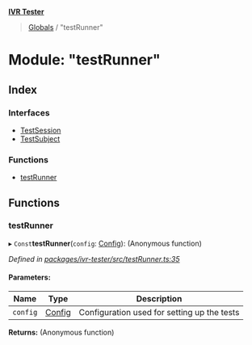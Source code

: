**[IVR Tester](../README.md)**

> [Globals](../README.md) / "testRunner"

# Module: "testRunner"

## Index

### Interfaces

* [TestSession](../interfaces/_testrunner_.testsession.md)
* [TestSubject](../interfaces/_testrunner_.testsubject.md)

### Functions

* [testRunner](_testrunner_.md#testrunner)

## Functions

### testRunner

▸ `Const`**testRunner**(`config`: [Config](../interfaces/_configuration_config_.config.md)): (Anonymous function)

*Defined in [packages/ivr-tester/src/testRunner.ts:35](https://github.com/SketchingDev/ivr-tester/blob/8e8019a/packages/ivr-tester/src/testRunner.ts#L35)*

#### Parameters:

Name | Type | Description |
------ | ------ | ------ |
`config` | [Config](../interfaces/_configuration_config_.config.md) | Configuration used for setting up the tests  |

**Returns:** (Anonymous function)
